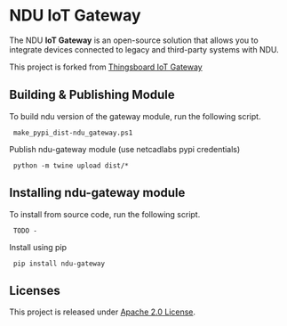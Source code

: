 # NDU IoT Gateway  

The NDU **IoT Gateway** is an open-source solution that allows you to integrate devices connected to legacy and third-party systems with NDU. 

This project is forked from [Thingsboard IoT Gateway](https://github.com/thingsboard/thingsboard-gateway)

## Building & Publishing Module

To build ndu version of the gateway module, run the following script.

```
 make_pypi_dist-ndu_gateway.ps1
```
 
Publish ndu-gateway module (use netcadlabs pypi credentials)

```
 python -m twine upload dist/*
```
 
## Installing ndu-gateway module

To install from source code, run the following script.


```
 TODO - 
```

Install using pip

```
 pip install ndu-gateway
```

## Licenses

This project is released under [Apache 2.0 License](./LICENSE).
